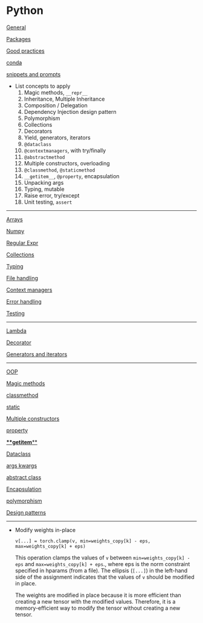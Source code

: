 # Python

[General](Python%20f5fe14898d744a74819532b914123159/General%20442c3ebf87744b33804eceea5d5609eb.md)

[Packages](Python%20f5fe14898d744a74819532b914123159/Packages%20022db6d85ead45658f8c4d9f5fc49996.md)

[Good practices](Python%20f5fe14898d744a74819532b914123159/Good%20practices%20f1bbbab0d7254ba9a72b433f1dffed93.md)

[conda](Python%20f5fe14898d744a74819532b914123159/conda%20c93465991ea648fbb2e6db2795f837ae.md)

[snippets and prompts](Python%20f5fe14898d744a74819532b914123159/snippets%20and%20prompts%20aec0e6ae2f0d46d8a764d9c15fc8ff26.md)

- List concepts to apply
    1. Magic methods, `__repr__`
    2. Inheritance, Multiple Inheritance
    3. Composition / Delegation
    4. Dependency Injection design pattern
    5. Polymorphism
    6. Collections
    7. Decorators
    8. Yield, generators, iterators
    9. `@dataclass`
    10. `@contextmanagers`, with try/finally
    11. `@abstractmethod`
    12. Multiple constructors, overloading
    13. `@classmethod`, `@staticmethod`
    14. `__getitem__`, `@property`, encapsulation
    15. Unpacking args
    16. Typing, mutable
    17. Raise error, try/except
    18. Unit testing, `assert`

---

[Arrays](Python%20f5fe14898d744a74819532b914123159/Arrays%209ff46dd495534de884fcd66115a18ffe.md)

[Numpy](Python%20f5fe14898d744a74819532b914123159/Numpy%2036fa39684bc241569f0b6b9793fe0e3d.md)

[Regular Expr](Python%20f5fe14898d744a74819532b914123159/Regular%20Expr%20798e184cb9bc4bcab206eb2aed152b30.md)

[Collections](Python%20f5fe14898d744a74819532b914123159/Collections%20baba4e28545148df8eb607e6c8e7f6cb.md)

[Typing](Python%20f5fe14898d744a74819532b914123159/Typing%20848e0a28968643f5a9b5888663b2daf1.md)

[File handling](Python%20f5fe14898d744a74819532b914123159/File%20handling%202d31fc16ee4a4f37a3fbfda857c4c802.md)

[Context managers](Python%20f5fe14898d744a74819532b914123159/Context%20managers%20a022cedc35734193a19e38dff0bcdb1b.md)

[Error handling](Python%20f5fe14898d744a74819532b914123159/Error%20handling%206cdbac4c29e64006ae1640d2cdd2a93d.md)

[Testing](Python%20f5fe14898d744a74819532b914123159/Testing%20e6e9ada72fe240b4b7a6517c47f964ab.md)

---

[Lambda](Python%20f5fe14898d744a74819532b914123159/Lambda%20422adcf91677481db2522ca5a4fdbe92.md)

[Decorator](Python%20f5fe14898d744a74819532b914123159/Decorator%20a3bfd9efbcc6452f88d4b7415a16629b.md)

[Generators and iterators](Python%20f5fe14898d744a74819532b914123159/Generators%20and%20iterators%20168af09744c34862ad7845f9d2a6deea.md)

---

[OOP](Python%20f5fe14898d744a74819532b914123159/OOP%20c62170ec71fe42acb5e885267f5e2381.md)

[Magic methods](Python%20f5fe14898d744a74819532b914123159/Magic%20methods%20d7a7291d8778431982440eca086acaea.md)

[classmethod](Python%20f5fe14898d744a74819532b914123159/classmethod%205de27c6dfe1e4fde84bf3b8edd264653.md)

[static](Python%20f5fe14898d744a74819532b914123159/static%203a04c6361b6c4add9f704d40531fb646.md)

[Multiple constructors](Python%20f5fe14898d744a74819532b914123159/Multiple%20constructors%2079607dfe6cc04716a7be3d440467da28.md)

[property](Python%20f5fe14898d744a74819532b914123159/property%205753cbc032c541a999233da96b5fc56d.md)

[__**getitem__**](Python%20f5fe14898d744a74819532b914123159/__getitem__%20cf8240ebf7194fd5aeb1be41688db92b.md)

[Dataclass](Python%20f5fe14898d744a74819532b914123159/Dataclass%208305689b884f4e53ad9b186e41de00a4.md)

[args kwargs](Python%20f5fe14898d744a74819532b914123159/args%20kwargs%2086abf9d6ded6447eac977afd97c0f4f1.md)

[abstract class ](Python%20f5fe14898d744a74819532b914123159/abstract%20class%208b5f5b9d8bfe4b98b7a8ba4d36b762c2.md)

[Encapsulation ](Python%20f5fe14898d744a74819532b914123159/Encapsulation%202ee31f9534334f1ba6d9d4f56afb433d.md)

[polymorphism](Python%20f5fe14898d744a74819532b914123159/polymorphism%20b57b5ee4efdf48c7bcb82972d67e574a.md)

[Design patterns](Python%20f5fe14898d744a74819532b914123159/Design%20patterns%20e7a8b98b73084e948458ad988e47e29c.md)

---

- Modify weights in-place
    
    ```
    v[...] = torch.clamp(v, min=weights_copy[k] - eps, max=weights_copy[k] + eps)
    ```
    
    This operation clamps the values of `v` between `min=weights_copy[k] - eps` and `max=weights_copy[k] + eps`.,  where eps is the norm constraint specified in hparams (from a file). The ellipsis (`[...]`) in the left-hand side of the assignment indicates that the values of `v` should be modified in place.
    
    The weights are modified in place because it is more efficient than creating a new tensor with the modified values. Therefore, it is a memory-efficient way to modify the tensor without creating a new tensor.